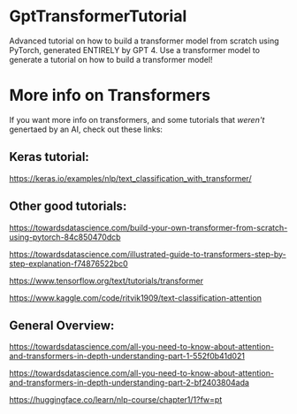 # GptTransformerTutorial
Advanced tutorial on how to build a transformer model from scratch using PyTorch, generated ENTIRELY by GPT 4.  Use a  transformer model to generate a tutorial on how to build a transformer model!

# More info on Transformers
If you want more info on transformers, and some tutorials that _weren't_ genertaed by an AI, check out these links:

## Keras tutorial:
https://keras.io/examples/nlp/text_classification_with_transformer/

## Other good tutorials:
https://towardsdatascience.com/build-your-own-transformer-from-scratch-using-pytorch-84c850470dcb

https://towardsdatascience.com/illustrated-guide-to-transformers-step-by-step-explanation-f74876522bc0

https://www.tensorflow.org/text/tutorials/transformer

https://www.kaggle.com/code/ritvik1909/text-classification-attention


## General Overview:
https://towardsdatascience.com/all-you-need-to-know-about-attention-and-transformers-in-depth-understanding-part-1-552f0b41d021

https://towardsdatascience.com/all-you-need-to-know-about-attention-and-transformers-in-depth-understanding-part-2-bf2403804ada

https://huggingface.co/learn/nlp-course/chapter1/1?fw=pt


